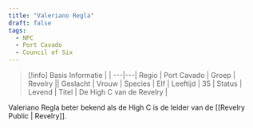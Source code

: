 ```yaml
---
title: "Valeriano Regla"
draft: false
tags:
  - NPC
  - Port Cavado
  - Council of Six
---
```

> [!info]
> Basis Informatie |   |
> ---|---|
> Regio | Port Cavado |
> Groep | Revelry ||
> Geslacht | Vrouw |
> Species | Elf |
> Leeftijd | 35 |
> Status | Levend |
> Titel | De High C van de Revelry |

Valeriano Regla beter bekend als de High C is de leider van de [[Revelry Public | Revelry]].